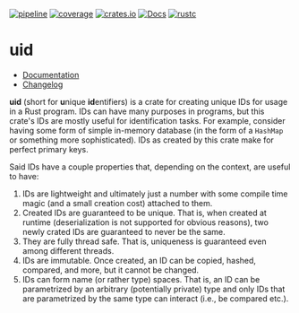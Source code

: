 [![pipeline](https://gitlab.com/d-e-s-o/uid/badges/master/pipeline.svg)](https://gitlab.com/d-e-s-o/uid/commits/master)
[![coverage](https://gitlab.com/d-e-s-o/uid/badges/master/coverage.svg)](https://gitlab.com/d-e-s-o/uid/-/jobs/artifacts/master/file/kcov/kcov-merged/index.html?job=coverage:kcov)
[![crates.io](https://img.shields.io/crates/v/uid.svg)](https://crates.io/crates/uid)
[![Docs](https://docs.rs/uid/badge.svg)](https://docs.rs/uid)
[![rustc](https://img.shields.io/badge/rustc-1.34+-blue.svg)](https://blog.rust-lang.org/2019/04/11/Rust-1.34.0.html)

uid
===

- [Documentation][docs-rs]
- [Changelog](CHANGELOG.md)

**uid** (short for **u**nique **id**entifiers) is a crate for creating
unique IDs for usage in a Rust program. IDs can have many purposes in
programs, but this crate's IDs are mostly useful for identification
tasks. For example, consider having some form of simple in-memory
database (in the form of a `HashMap` or something more sophisticated).
IDs as created by this crate make for perfect primary keys.

Said IDs have a couple properties that, depending on the context, are
useful to have:
1) IDs are lightweight and ultimately just a number with some compile
   time magic (and a small creation cost) attached to them.
2) Created IDs are guaranteed to be unique. That is, when created at
   runtime (deserialization is not supported for obvious reasons), two
   newly crated IDs are guaranteed to never be the same.
3) They are fully thread safe. That is, uniqueness is guaranteed even
   among different threads.
4) IDs are immutable. Once created, an ID can be copied, hashed,
   compared, and more, but it cannot be changed.
5) IDs can form name (or rather type) spaces. That is, an ID can be
   parametrized by an arbitrary (potentially private) type and only IDs
   that are parametrized by the same type can interact (i.e., be
   compared etc.).


[docs-rs]: https://docs.rs/crate/uid
